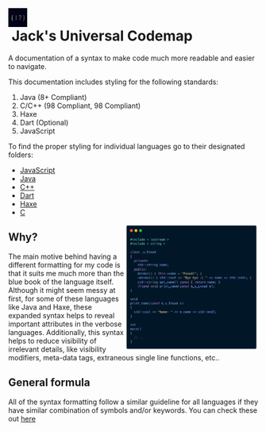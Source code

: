 <img src="assets/codemaplogo.jpg" alt="logo" width="38" align="left"/> 

# &nbsp;Jack's Universal Codemap

A documentation of a syntax to make code much more readable and easier to navigate.

This documentation includes styling for the following standards:
1. Java (8+ Compliant)
2. C/C++ (98 Compliant, 98 Compliant)
3. Haxe 
4. Dart (Optional)
5. JavaScript

To find the proper styling for individual languages go to their designated folders:
 * [JavaScript](./javascript/)
 * [Java](./java/)
 * [C++](./cxx/)
 * [Dart](./dart/)
 * [Haxe](./haxe/)
 * [C](./c/)

<img src="assets/cxx_example.png" alt="C++ Example" width="270" align="right" />


## <strong>Why?</strong>
The main motive behind having a different formatting for my code is that
it suits me much more than the blue book of the language itself. Although it might seem messy at first, for some of these languages like Java and Haxe, these expanded syntax helps to reveal important attributes in the verbose languages. Additionally, this syntax helps to reduce visibility of irrelevant
details, like visibility modifiers, meta-data tags, extraneous single line functions, etc..

## <strong>General formula</strong>
All of the syntax formatting follow a similar guideline for all languages if they have similar combination of symbols and/or keywords. You can check these out [here](/.global/)
